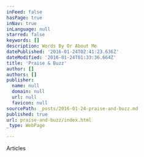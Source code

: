 ```yaml
---
inFeed: false
hasPage: true
inNav: true
inLanguage: null
starred: false
keywords: []
description: Words By Or About Me
datePublished: '2016-01-24T02:41:23.636Z'
dateModified: '2016-01-24T01:33:36.664Z'
title: 'Praise & Buzz'
author: []
authors: []
publisher:
  name: null
  domain: null
  url: null
  favicon: null
sourcePath: _posts/2016-01-24-praise-and-buzz.md
published: true
url: praise-and-buzz/index.html
_type: WebPage

---
```

Articles